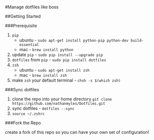 #Manage dotfiles like boss

##Getting Started

###Prerequisite
1. `pip`
	- ubuntu - `sudo apt-get install python-pip python-dev build-essential`
	- mac - `brew install python`
1. update `pip` - `sudo pip install --upgrade pip`
1. `dotfiles` from `pip` - `sudo pip install dotfiles`
1. `zsh`
	- ubuntu - `sudo apt-get install zsh`
	- mac - `brew install zsh`
1. make `zsh` your default terminal - `chsh -s $(which zsh)`

###Sync dotfiles
1. clone the repo into your home directory `git clone https://github.com/nathanmyles/Dotfiles.git`
1. sync dotfiles - `dotfiles --sync`
1. `source ~/.zshrc`

###Fork the Repo

create a fork of this repo so you can have your own set of configuration!

